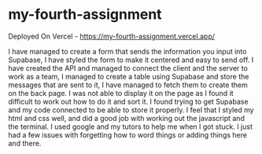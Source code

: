 # my-fourth-assignment

Deployed On Vercel - https://my-fourth-assignment.vercel.app/

I have managed to create a form that sends the information you input into Supabase, I have styled the form to make it centered and easy to send off. I have created the API and managed to connect the client and the server to work as a team, I managed to create a table using Supabase and store the messages that are sent to it, I have managed to fetch them to create them on the back page. I was not able to display it on the page as I found it difficult to work out how to do it and sort it. I found trying to get Supabase and my code connected to be able to store it properly. I feel that I styled my html and css well, and did a good job with working out the javascript and the terminal. I used google and my tutors to help me when I got stuck. I just had a few issues with forgetting how to word things or adding things here and there. 
